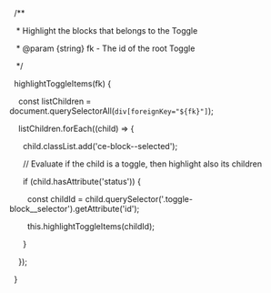   /**

   * Highlight the blocks that belongs to the Toggle

   * @param {string} fk - The id of the root Toggle

   */

  highlightToggleItems(fk) {

    const listChildren = document.querySelectorAll(`div[foreignKey="${fk}"]`);

    listChildren.forEach((child) => {

      child.classList.add('ce-block--selected');

      // Evaluate if the child is a toggle, then highlight also its children

      if (child.hasAttribute('status')) {

        const childId = child.querySelector('.toggle-block__selector').getAttribute('id');

        this.highlightToggleItems(childId);

      }

    });

  }